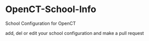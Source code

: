 # OpenCT-School-Info
School Configuration for OpenCT


add, del or edit your school configuration and make a pull request

